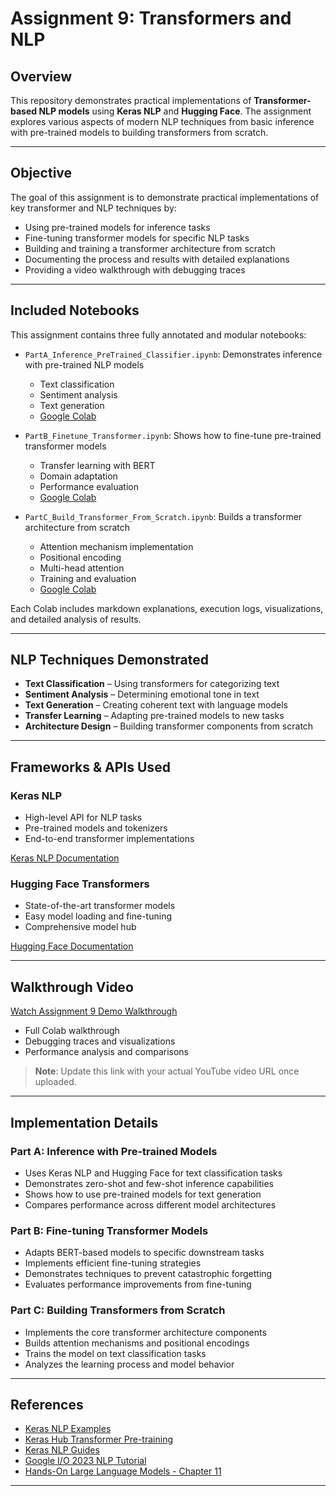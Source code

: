 # Assignment 9: Transformers and NLP

## Overview

This repository demonstrates practical implementations of **Transformer-based NLP models** using **Keras NLP** and **Hugging Face**. The assignment explores various aspects of modern NLP techniques from basic inference with pre-trained models to building transformers from scratch.

---

## Objective

The goal of this assignment is to demonstrate practical implementations of key transformer and NLP techniques by:

- Using pre-trained models for inference tasks
- Fine-tuning transformer models for specific NLP tasks
- Building and training a transformer architecture from scratch
- Documenting the process and results with detailed explanations
- Providing a video walkthrough with debugging traces

---

## Included Notebooks

This assignment contains three fully annotated and modular notebooks:

- `PartA_Inference_PreTrained_Classifier.ipynb`: Demonstrates inference with pre-trained NLP models
  - Text classification
  - Sentiment analysis
  - Text generation
  - [Google Colab](https://colab.research.google.com/drive/YOUR_COLAB_LINK_A)

- `PartB_Finetune_Transformer.ipynb`: Shows how to fine-tune pre-trained transformer models
  - Transfer learning with BERT
  - Domain adaptation
  - Performance evaluation
  - [Google Colab](https://colab.research.google.com/drive/YOUR_COLAB_LINK_B)

- `PartC_Build_Transformer_From_Scratch.ipynb`: Builds a transformer architecture from scratch
  - Attention mechanism implementation
  - Positional encoding
  - Multi-head attention
  - Training and evaluation
  - [Google Colab](https://colab.research.google.com/drive/YOUR_COLAB_LINK_C)

Each Colab includes markdown explanations, execution logs, visualizations, and detailed analysis of results.

---

## NLP Techniques Demonstrated

- **Text Classification** – Using transformers for categorizing text
- **Sentiment Analysis** – Determining emotional tone in text
- **Text Generation** – Creating coherent text with language models
- **Transfer Learning** – Adapting pre-trained models to new tasks
- **Architecture Design** – Building transformer components from scratch

---

## Frameworks & APIs Used

### Keras NLP

- High-level API for NLP tasks
- Pre-trained models and tokenizers
- End-to-end transformer implementations

[Keras NLP Documentation](https://keras.io/keras_nlp/)

### Hugging Face Transformers

- State-of-the-art transformer models
- Easy model loading and fine-tuning
- Comprehensive model hub

[Hugging Face Documentation](https://huggingface.co/docs)

---

## Walkthrough Video

[Watch Assignment 9 Demo Walkthrough](https://youtu.be/YOUR_YOUTUBE_VIDEO_LINK)

- Full Colab walkthrough
- Debugging traces and visualizations
- Performance analysis and comparisons

> **Note**: Update this link with your actual YouTube video URL once uploaded.

---

## Implementation Details

### Part A: Inference with Pre-trained Models
- Uses Keras NLP and Hugging Face for text classification tasks
- Demonstrates zero-shot and few-shot inference capabilities
- Shows how to use pre-trained models for text generation
- Compares performance across different model architectures

### Part B: Fine-tuning Transformer Models
- Adapts BERT-based models to specific downstream tasks
- Implements efficient fine-tuning strategies
- Demonstrates techniques to prevent catastrophic forgetting
- Evaluates performance improvements from fine-tuning

### Part C: Building Transformers from Scratch
- Implements the core transformer architecture components
- Builds attention mechanisms and positional encodings
- Trains the model on text classification tasks
- Analyzes the learning process and model behavior

---

## References

- [Keras NLP Examples](https://keras.io/examples/nlp)
- [Keras Hub Transformer Pre-training](https://keras.io/keras_hub/guides/transformer_pretraining)
- [Keras NLP Guides](https://keras.io/keras_nlp/#guides)
- [Google I/O 2023 NLP Tutorial](https://io.google/2023/program/79e77594-3e72-4df2-a754-916af4f29ba9)
- [Hands-On Large Language Models - Chapter 11](https://github.com/HandsOnLLM/Hands-On-Large-Language-Models/blob/main/chapter11/Chapter%2011%20-%20Fine-Tuning%20BERT.ipynb)

---